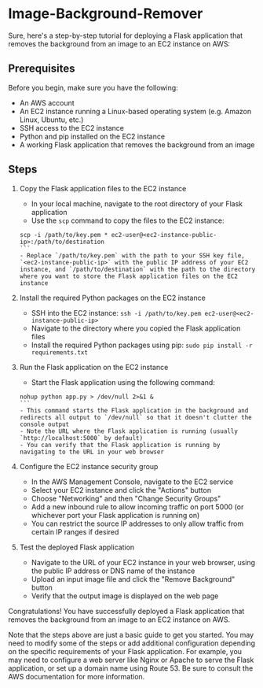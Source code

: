 # Image-Background-Remover
Sure, here's a step-by-step tutorial for deploying a Flask application that removes the background from an image to an EC2 instance on AWS:

## Prerequisites

Before you begin, make sure you have the following:

- An AWS account
- An EC2 instance running a Linux-based operating system (e.g. Amazon Linux, Ubuntu, etc.)
- SSH access to the EC2 instance
- Python and pip installed on the EC2 instance
- A working Flask application that removes the background from an image

## Steps

1. Copy the Flask application files to the EC2 instance

   - In your local machine, navigate to the root directory of your Flask application
   - Use the `scp` command to copy the files to the EC2 instance:
   ````
   scp -i /path/to/key.pem * ec2-user@<ec2-instance-public-ip>:/path/to/destination
   ```
   - Replace `/path/to/key.pem` with the path to your SSH key file, `<ec2-instance-public-ip>` with the public IP address of your EC2 instance, and `/path/to/destination` with the path to the directory where you want to store the Flask application files on the EC2 instance
   
2. Install the required Python packages on the EC2 instance

   - SSH into the EC2 instance: `ssh -i /path/to/key.pem ec2-user@<ec2-instance-public-ip>`
   - Navigate to the directory where you copied the Flask application files
   - Install the required Python packages using pip: `sudo pip install -r requirements.txt`
   
3. Run the Flask application on the EC2 instance

   - Start the Flask application using the following command:
   ````
   nohup python app.py > /dev/null 2>&1 &
   ```
   - This command starts the Flask application in the background and redirects all output to `/dev/null` so that it doesn't clutter the console output
   - Note the URL where the Flask application is running (usually `http://localhost:5000` by default)
   - You can verify that the Flask application is running by navigating to the URL in your web browser
   
4. Configure the EC2 instance security group

   - In the AWS Management Console, navigate to the EC2 service
   - Select your EC2 instance and click the "Actions" button
   - Choose "Networking" and then "Change Security Groups"
   - Add a new inbound rule to allow incoming traffic on port 5000 (or whichever port your Flask application is running on)
   - You can restrict the source IP addresses to only allow traffic from certain IP ranges if desired
   
5. Test the deployed Flask application

   - Navigate to the URL of your EC2 instance in your web browser, using the public IP address or DNS name of the instance
   - Upload an input image file and click the "Remove Background" button
   - Verify that the output image is displayed on the web page
   
Congratulations! You have successfully deployed a Flask application that removes the background from an image to an EC2 instance on AWS.

Note that the steps above are just a basic guide to get you started. You may need to modify some of the steps or add additional configuration depending on the specific requirements of your Flask application. For example, you may need to configure a web server like Nginx or Apache to serve the Flask application, or set up a domain name using Route 53. Be sure to consult the AWS documentation for more information.
